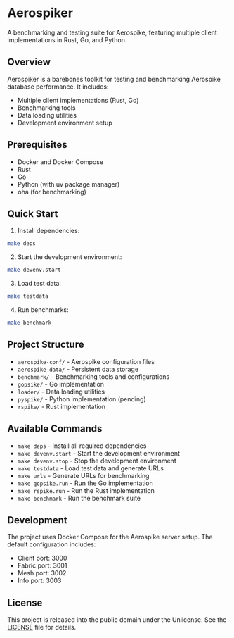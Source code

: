 # Aerospiker

A benchmarking and testing suite for Aerospike, featuring multiple client implementations in Rust, Go, and Python.

## Overview

Aerospiker is a barebones toolkit for testing and benchmarking Aerospike database performance. It includes:

- Multiple client implementations (Rust, Go)
- Benchmarking tools
- Data loading utilities
- Development environment setup

## Prerequisites

- Docker and Docker Compose
- Rust
- Go
- Python (with uv package manager)
- oha (for benchmarking)

## Quick Start

1. Install dependencies:
```bash
make deps
```

2. Start the development environment:
```bash
make devenv.start
```

3. Load test data:
```bash
make testdata
```

4. Run benchmarks:
```bash
make benchmark
```

## Project Structure

- `aerospike-conf/` - Aerospike configuration files
- `aerospike-data/` - Persistent data storage
- `benchmark/` - Benchmarking tools and configurations
- `gopsike/` - Go implementation
- `loader/` - Data loading utilities
- `pyspike/` - Python implementation (pending)
- `rspike/` - Rust implementation

## Available Commands

- `make deps` - Install all required dependencies
- `make devenv.start` - Start the development environment
- `make devenv.stop` - Stop the development environment
- `make testdata` - Load test data and generate URLs
- `make urls` - Generate URLs for benchmarking
- `make gopsike.run` - Run the Go implementation
- `make rspike.run` - Run the Rust implementation
- `make benchmark` - Run the benchmark suite

## Development

The project uses Docker Compose for the Aerospike server setup. The default configuration includes:
- Client port: 3000
- Fabric port: 3001
- Mesh port: 3002
- Info port: 3003

## License

This project is released into the public domain under the Unlicense. See the [LICENSE](LICENSE) file for details. 